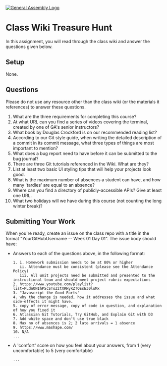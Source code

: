 [![General Assembly Logo](https://camo.githubusercontent.com/1a91b05b8f4d44b5bbfb83abac2b0996d8e26c92/687474703a2f2f692e696d6775722e636f6d2f6b6538555354712e706e67)](https://generalassemb.ly/education/web-development-immersive)

# Class Wiki Treasure Hunt

In this assignment, you will read through the class wiki and answer the
questions given below.

## Setup

  None.

## Questions

Please do not use any resource other than the class wiki
(or the materials it references)
to answer these questions.

1.  What are the three requirements for completing this course?
2.  At what URL can you find a series of videos covering the terminal, created
    by one of GA's senior instructors?
3.  What book by Douglas Crockford is on our recommended reading list?
4.  According to our Git style guide, when writing the detailed description of
    a commit in its commit message, what three types of things are most
    important to mention?
5.  What does a bug report need to have before it can be submitted to the bug
    journal?
6.  There are three Git tutorials referenced in the Wiki. What are they?
7.  List at least two basic UI styling tips that will help your projects
    look good.
8.  What is the maximum number of absences a student can have, and how many
    'tardies' are equal to an absence?
9.  Where can you find a directory of publicly-accessible APIs?
    Give at least one URL.
10. What two holidays will we have during this course (not counting the long
    winter break)?

## Submitting Your Work

When you're ready, create an issue on the class repo with
a title in the format "YourGitHubUsername -- Week 01 Day 01".
The issue body should have:

-   Answers to each of the questions above, in the following format:

    ```text
    1. i. Homework submission needs to be at 80% or higher
       ii. Attendance must be consistent (please see the Attendance Policy)
       iii. All unit projects need be submitted and presented to the instructional team and should meet project rubric expectations
    2. https://www.youtube.com/playlist?list=PLdnONIhPScSToZztXRHyKZTQEsE30luMx
    3. "Javascript the Good Parts"
    4. why the change is needed, how it addresses the issue and what side-effects it might have.
    5. copy of error message, copy of code in question, and explanation of how you fixed it
    6. Atlassian Git Tutorials, Try GitHub, and Explain Git with D3
    7. Add white space and don't use true black
    8. Max no of absences is 2; 2 late arrivals = 1 absence
    9. https://www.mashape.com/
    10. N/A
    ...
    ```

-   A 'comfort' score on how you feel about your answers, from 1 (very
    uncomfortable) to 5 (very comfortable)

    ```4.
    ...
    ```
